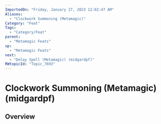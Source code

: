 ```yaml
---
ImportedOn: "Friday, January 27, 2023 12:02:47 AM"
Aliases:
  - "Clockwork Summoning (Metamagic)"
Category: "Feat"
Tags:
  - "Category/Feat"
parent:
  - "Metamagic Feats"
up:
  - "Metamagic Feats"
next:
  - "Delay Spell (Metamagic) (midgardpf)"
RWtopicId: "Topic_7693"
---
```

# Clockwork Summoning (Metamagic) (midgardpf)
## Overview
